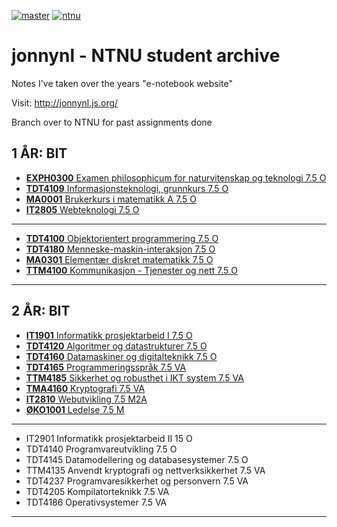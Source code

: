 [![master](https://img.shields.io/badge/branch-master-darkred?logo=read-the-docs)](https://github.com/Shirajuki/jonnynl/tree/master)
[![ntnu](https://img.shields.io/badge/branch-ntnu-red?logo=stackoverflow)]()

# jonnynl - NTNU student archive
Notes I've taken over the years "e-notebook website" 

Visit: http://jonnynl.js.org/

Branch over to NTNU for past assignments done


1 ÅR: BIT
--------------------------------------------------------------------------------------------
- [**EXPH0300**  Examen philosophicum for naturvitenskap og teknologi    7.5    O]()
- [**TDT4109**   Informasjonsteknologi, grunnkurs    7.5    O]()
- [**MA0001**    Brukerkurs i matematikk A    7.5    O]()
- [**IT2805**    Webteknologi    7.5    O]()
--------------------------------------------------------------------------------------------
- [**TDT4100**   Objektorientert programmering    7.5    O]()
- [**TDT4180**   Menneske-maskin-interaksjon    7.5    O]()
- [**MA0301**    Elementær diskret matematikk    7.5    O]()
- [**TTM4100**   Kommunikasjon - Tjenester og nett    7.5    O]()
--------------------------------------------------------------------------------------------


2 ÅR: BIT
--------------------------------------------------------------------------------------------
- [**IT1901**    Informatikk prosjektarbeid I    7.5    O]()
- [**TDT4120**    Algoritmer og datastrukturer    7.5    O]()
- [**TDT4160**    Datamaskiner og digitalteknikk    7.5    O]()
- [**TDT4165**    Programmeringsspråk    7.5 VA]()
- [**TTM4185**   Sikkerhet og robusthet i IKT system   7.5 VA]()
- [**TMA4160**    Kryptografi    7.5 VA]()
- [**IT2810**    Webutvikling    7.5  M2A]()
- [**ØKO1001**    Ledelse     7.5    M]()
--------------------------------------------------------------------------------------------
- IT2901    Informatikk prosjektarbeid II    15    O
- TDT4140    Programvareutvikling    7.5    O
- TDT4145    Datamodellering og databasesystemer    7.5    O
- TTM4135    Anvendt kryptografi og nettverksikkerhet    7.5    VA
- TDT4237    Programvaresikkerhet og personvern    7.5    VA
- TDT4205    Kompilatorteknikk    7.5 VA
- TDT4186    Operativsystemer    7.5 VA
--------------------------------------------------------------------------------------------
